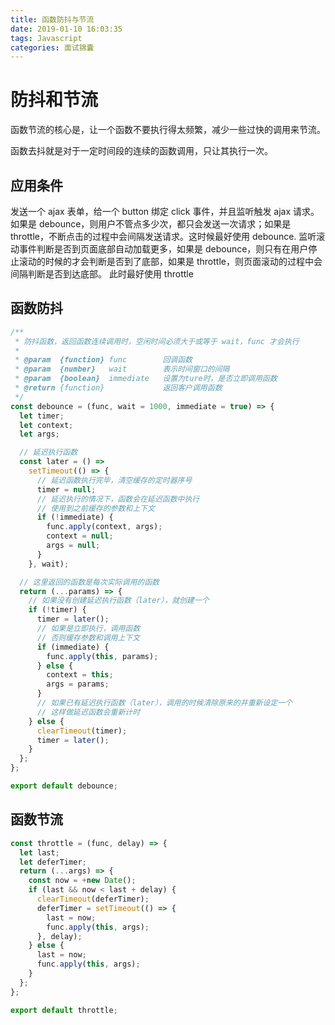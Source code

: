 ```yaml
---
title: 函数防抖与节流
date: 2019-01-10 16:03:35
tags: Javascript
categories: 面试锦囊
---
```


# 防抖和节流

函数节流的核心是，让一个函数不要执行得太频繁，减少一些过快的调用来节流。

函数去抖就是对于一定时间段的连续的函数调用，只让其执行一次。

## 应用条件

发送一个 ajax 表单，给一个 button 绑定 click 事件，并且监听触发 ajax 请求。如果是 debounce，则用户不管点多少次，都只会发送一次请求；如果是 throttle，不断点击的过程中会间隔发送请求。这时候最好使用 debounce.
监听滚动事件判断是否到页面底部自动加载更多，如果是 debounce，则只有在用户停止滚动的时候的才会判断是否到了底部，如果是 throttle，则页面滚动的过程中会间隔判断是否到达底部。 此时最好使用 throttle

## 函数防抖

```js
/**
 * 防抖函数，返回函数连续调用时，空闲时间必须大于或等于 wait，func 才会执行
 *
 * @param  {function} func        回调函数
 * @param  {number}   wait        表示时间窗口的间隔
 * @param  {boolean}  immediate   设置为ture时，是否立即调用函数
 * @return {function}             返回客户调用函数
 */
const debounce = (func, wait = 1000, immediate = true) => {
  let timer;
  let context;
  let args;

  // 延迟执行函数
  const later = () =>
    setTimeout(() => {
      // 延迟函数执行完毕，清空缓存的定时器序号
      timer = null;
      // 延迟执行的情况下，函数会在延迟函数中执行
      // 使用到之前缓存的参数和上下文
      if (!immediate) {
        func.apply(context, args);
        context = null;
        args = null;
      }
    }, wait);

  // 这里返回的函数是每次实际调用的函数
  return (...params) => {
    // 如果没有创建延迟执行函数（later），就创建一个
    if (!timer) {
      timer = later();
      // 如果是立即执行，调用函数
      // 否则缓存参数和调用上下文
      if (immediate) {
        func.apply(this, params);
      } else {
        context = this;
        args = params;
      }
      // 如果已有延迟执行函数（later），调用的时候清除原来的并重新设定一个
      // 这样做延迟函数会重新计时
    } else {
      clearTimeout(timer);
      timer = later();
    }
  };
};

export default debounce;
```

## 函数节流

```js
const throttle = (func, delay) => {
  let last;
  let deferTimer;
  return (...args) => {
    const now = +new Date();
    if (last && now < last + delay) {
      clearTimeout(deferTimer);
      deferTimer = setTimeout(() => {
        last = now;
        func.apply(this, args);
      }, delay);
    } else {
      last = now;
      func.apply(this, args);
    }
  };
};

export default throttle;
```
